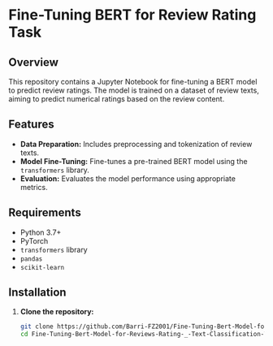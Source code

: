 # Fine-Tuning BERT for Review Rating Task

## Overview

This repository contains a Jupyter Notebook for fine-tuning a BERT model to predict review ratings. The model is trained on a dataset of review texts, aiming to predict numerical ratings based on the review content.

## Features

- **Data Preparation:** Includes preprocessing and tokenization of review texts.
- **Model Fine-Tuning:** Fine-tunes a pre-trained BERT model using the `transformers` library.
- **Evaluation:** Evaluates the model performance using appropriate metrics.

## Requirements

- Python 3.7+
- PyTorch
- `transformers` library
- `pandas`
- `scikit-learn`

## Installation

1. **Clone the repository:**
   ```bash
   git clone https://github.com/Barri-FZ2001/Fine-Tuning-Bert-Model-for-Reviews-Rating-_-Text-Classification-Task.git
   cd Fine-Tuning-Bert-Model-for-Reviews-Rating-_-Text-Classification-Task
